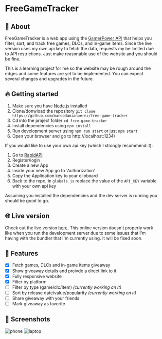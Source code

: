 # FreeGameTracker

## :memo: About

FreeGameTracker is a web app using the [GamerPower API](https://www.gamerpower.com/api-read) that helps you filter, sort, and track free games, DLCs, and in-game items.
Since the live version uses my own api key to fetch the data, requests my be limited due to API restrictions. Just make reasonable use of the website and you should be fine.

This is a learning project for me so the website may be rough around the edges and some features are yet to be implemented. You can expect several changes and upgrades in the future.

## 🔥 Getting started

1. Make sure you have [Node.js](https://nodejs.org/) installed
2. Clone/donwload the repository ``git clone https://github.com/marcodamianperez/free-game-tracker``
3. Cd into the project folder ``cd free-game-tracker``
4. Install dependencies using ``npm install``
5. Run development server using ``npm run start`` or just ``npm start``
6. Open your browser and go to  http://localhost:1234/

If you would like to use your own api key (which I strongly recommend it):

1. Go to [RapidAPI](https://rapidapi.com/digiwalls/api/gamerpower)
2. Register/login
3. Create a new App
4. Inside your new App go to 'Authorization'
5. Copy the Application key to your clipboard
6. Back to the repo, in ``globals.js`` replace the value of the ``API_KEY`` variable with your own api key

Assuming you installed the dependencies and the dev server is running you should be good to go.

## 🌐 Live version

Check out the live version [here](https://marcodamianperez.github.io/free-game-tracker/). This online version doesn't properly work like when you run the development server due to some issues that I'm having with the bundler that I'm currently using. It will be fixed soon.

## 🌟 Features

- [X] Fetch games, DLCs and in-game items giveaway
- [X] Show giveaway details and proivde a direct link to it
- [X] Fully responsive website
- [X] Filter by platform
- [ ] Filter by type (game/dlc/item) _(currently working on it)_
- [ ] Sort by release date/value/popularity _(currently working on it)_
- [ ] Share giveaway with your friends
- [ ] Mark giveaway as favorite

## 📸 Screenshots

![phone](https://i.imgur.com/PHW6gOU.png)
![laptop](https://i.imgur.com/wlSummI.png)
